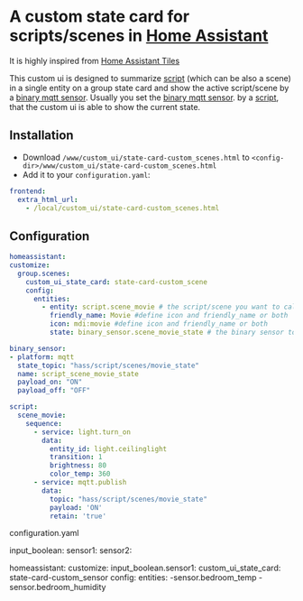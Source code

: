 # A custom state card for scripts/scenes in [Home Assistant](https://home-assistant.io)

It is highly inspired from [Home Assistant Tiles](https://github.com/c727/home-assistant-tiles)

This custom ui is designed to summarize [script](https://home-assistant.io/components/script/) (which can be also a scene) in a single entity on a group state card and show the active script/scene by a [binary mqtt sensor](https://home-assistant.io/components/binary_sensor.mqtt/).
Usually you set the [binary mqtt sensor](https://home-assistant.io/components/binary_sensor.mqtt/). by a [script](https://home-assistant.io/components/script/), that the custom ui is able to show the current state. 

## Installation
* Download `/www/custom_ui/state-card-custom_scenes.html` to `<config-dir>/www/custom_ui/state-card-custom_scenes.html`
* Add it to your `configuration.yaml`:
```yaml
frontend:
  extra_html_url:
    - /local/custom_ui/state-card-custom_scenes.html
```

## Configuration
```yaml
homeassistant:
customize:
  group.scenes:
    custom_ui_state_card: state-card-custom_scene
    config:
      entities:
        - entity: script.scene_movie # the script/scene you want to call
          friendly_name: Movie #define icon and friendly_name or both
          icon: mdi:movie #define icon and friendly_name or both
          state: binary_sensor.scene_movie_state # the binary sensor to determine the current state
 ```

```yaml
binary_sensor:
- platform: mqtt
  state_topic: "hass/script/scenes/movie_state"
  name: script_scene_movie_state
  payload_on: "ON"
  payload_off: "OFF"
```

```yaml
script:
  scene_movie:
    sequence:
      - service: light.turn_on
        data:
          entity_id: light.ceilinglight
          transition: 1
          brightness: 80
          color_temp: 360
      - service: mqtt.publish
        data:
          topic: "hass/script/scenes/movie_state"
          payload: 'ON'
          retain: 'true'
```
configuration.yaml

input_boolean:
   sensor1:
   sensor2:
   
homeassistant:
  customize:
    input_boolean.sensor1:
      custom_ui_state_card: state-card-custom_sensor
      config:
        entities: 
          -sensor.bedroom_temp
          -sensor.bedroom_humidity
          
          
